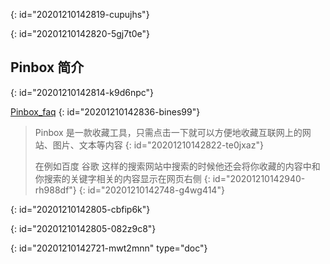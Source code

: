 {: id="20201210142819-cupujhs"}

{: id="20201210142820-5gj7t0e"}

## Pinbox 简介
{: id="20201210142814-k9d6npc"}

[Pinbox_faq](https://withpinbox.com/faq)
{: id="20201210142836-bines99"}

> Pinbox 是一款收藏工具，只需点击一下就可以方便地收藏互联网上的网站、图片、文本等内容
> {: id="20201210142822-te0jxaz"}
>
> 在例如百度 谷歌 这样的搜索网站中搜索的时候他还会将你收藏的内容中和 你搜索的关键字相关的内容显示在网页右侧
> {: id="20201210142940-rh988df"}
{: id="20201210142748-g4wg414"}


{: id="20201210142805-cbfip6k"}

{: id="20201210142805-082z9c8"}


{: id="20201210142721-mwt2mnn" type="doc"}
